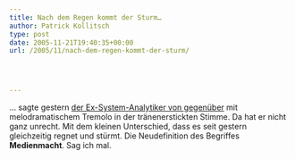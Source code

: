 ```yaml
---
title: Nach dem Regen kommt der Sturm…
author: Patrick Kollitsch
type: post
date: 2005-11-21T19:40:35+00:00
url: /2005/11/nach-dem-regen-kommt-der-sturm/




---
```

... sagte gestern [der Ex-System-Analytiker von gegenüber][1] mit melodramatischem Tremolo in der tränenerstickten Stimme. Da hat er nicht ganz unrecht. Mit dem kleinen Unterschied, dass es seit gestern gleichzeitig regnet und stürmt. Die Neudefinition des Begriffes **Medienmacht**. Sag ich mal.

 [1]: http://fabio.bacigalupo.net/
